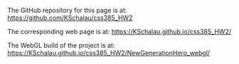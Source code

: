 The GitHub repository for this page is at: https://github.com/KSchalau/css385_HW2

The corresponding web page is at: https://KSchalau.github.io/css385_HW2/

The WebGL build of the project is at: https://KSchalau.github.io/css385_HW2/NewGenerationHero_webgl/
